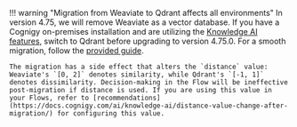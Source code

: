 !!! warning "Migration from Weaviate to Qdrant affects all environments"
    In version 4.75, we will remove Weaviate as a vector database. If you have a Cognigy on-premises installation and are utilizing the [Knowledge AI features](https://docs.cognigy.com/ai/knowledge-ai/overview/), switch to Qdrant before upgrading to version 4.75.0. For a smooth migration, follow the [provided guide](https://docs.cognigy.com/ai/installation/migration/from-weaviate-to-qdrant/).
    
    The migration has a side effect that alters the `distance` value: Weaviate's `[0, 2]` denotes similarity, while Qdrant's `[-1, 1]` denotes dissimilarity. Decision-making in the Flow will be ineffective post-migration if distance is used. If you are using this value in your Flows, refer to [recommendations](https://docs.cognigy.com/ai/knowledge-ai/distance-value-change-after-migration/) for configuring this value.